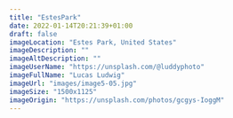 ```yaml
---
title: "EstesPark"
date: 2022-01-14T20:21:39+01:00
draft: false
imageLocation: "Estes Park, United States"
imageDescription: ""
imageAltDescription: ""
imageUserName: "https://unsplash.com/@luddyphoto"
imageFullName: "Lucas Ludwig"
imageUrl: "images/image5-05.jpg"
imageSize: "1500x1125"
imageOrigin: "https://unsplash.com/photos/gcgys-IoggM"
---
```

